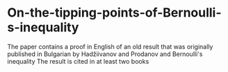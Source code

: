 # On-the-tipping-points-of-Bernoulli-s-inequality
The paper contains a proof in English of an old result that was originally published in Bulgarian by Hadžiivanov and Prodanov and Bernoulli's inequality
The result is cited in at least two books 

